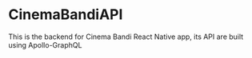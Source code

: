 # CinemaBandiAPI
This is the backend for Cinema Bandi React Native app, its API are built using Apollo-GraphQL
